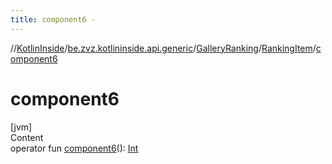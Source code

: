 ```yaml
---
title: component6 -
---
```

//[KotlinInside](../../../index.md)/[be.zvz.kotlininside.api.generic](../../index.md)/[GalleryRanking](../index.md)/[RankingItem](index.md)/[component6](component6.md)



# component6  
[jvm]  
Content  
operator fun [component6](component6.md)(): [Int](https://kotlinlang.org/api/latest/jvm/stdlib/kotlin/-int/index.html)  



